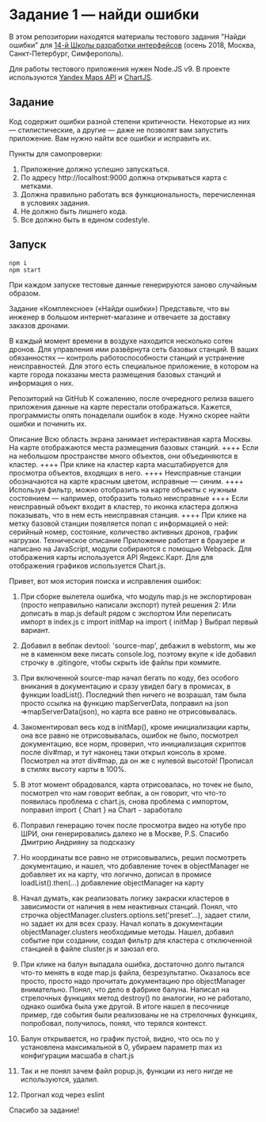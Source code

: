 # Задание 1 — найди ошибки

В этом репозитории находятся материалы тестового задания "Найди ошибки" для [14-й Школы разработки интерфейсов](https://academy.yandex.ru/events/frontend/shri_msk-2018-2) (осень 2018, Москва, Санкт-Петербург, Симферополь).

Для работы тестового приложения нужен Node.JS v9. В проекте используются [Yandex Maps API](https://tech.yandex.ru/maps/doc/jsapi/2.1/quick-start/index-docpage/) и [ChartJS](http://www.chartjs.org).

## Задание

Код содержит ошибки разной степени критичности. Некоторые из них — стилистические, а другие — даже не позволят вам запустить приложение. Вам нужно найти все ошибки и исправить их.

Пункты для самопроверки:

1. Приложение должно успешно запускаться.
1. По адресу http://localhost:9000 должна открываться карта с метками.
1. Должна правильно работать вся функциональность, перечисленная в условиях задания.
1. Не должно быть лишнего кода.
1. Все должно быть в едином codestyle.

## Запуск

```
npm i
npm start
```

При каждом запуске тестовые данные генерируются заново случайным образом.

Задание «Комплексное» («Найди ошибки»)
Представьте, что вы инженер в большом интернет-магазине и отвечаете за доставку заказов дронами.

В каждый момент времени в воздухе находится несколько сотен дронов. Для управления ими развёрнута сеть базовых станций. В ваших обязанностях — контроль работоспособности станций и устранение неисправностей. Для этого есть специальное приложение, в котором на карте города показаны места размещения базовых станций и информация о них.

Репозиторий на GitHub
К сожалению, после очередного релиза вашего приложения данные на карте перестали отображаться. Кажется, программисты опять понаделали ошибок в коде. Нужно скорее найти ошибки и починить их.

Описание
Всю область экрана занимает интерактивная карта Москвы.
На карте отображаются места размещения базовых станций.
++++ Если на небольшом пространстве много объектов, они объединяются в кластер.
++++ При клике на кластер карта масштабируется для просмотра объектов, входящих в него.
++++ Неисправные станции обозначаются на карте красным цветом, исправные — синим.
++++ Используя фильтр, можно отобразить на карте объекты с нужным состоянием — например, отобразить только неисправные
++++ Если неисправный объект входит в кластер, то иконка кластера должна показывать, что в нем есть неисправная станция.
++++ При клике на метку базовой станции появляется попап с информацией о ней: серийный номер, состояние, количество
активных дронов, график нагрузки.
Техническое описание
Приложение работает в браузере и написано на JavaScript, модули собираются с помощью Webpack.
Для отображения карты используется API Яндекс.Карт.
Для для отображения графиков используется Chart.js.



Привет, вот моя история поиска и исправления ошибок:

1) При сборке вылетела ошибка, что модуль map.js не экспортирован
   (просто неправильно написали экспорт)
   путей решения 2:
   Или дописать в map.js default рядом с экспортом
   Или переписать импорт в index.js с import initMap на import { initMap }
   Выбрал первый вариант.

2) Добавил в вебпак devtool: 'source-map', дебажил в webstorm, мы же не в каменном веке писать console.log,
   поэтому вкупе к ide добавил строчку в .gitingore, чтобы скрыть ide файлы при коммите.

3) При включенной source-map начал бегать по коду, без особого вникания в документацию и сразу увидел багу в промисах, в
 функции loadList(). Последний then ничего не возрашал, там была просто ссылка на функцию mapServerData, поправил на
 json =>mapServerData(json), но карта все равно не отрисовывалась.

4) Закоментировал весь код в initMap(), кроме инициализации карты, она все равно не отрисовывалась, ошибок не было,
   посмотрел документацию, все норм, проверил, что инициализация скриптов после div#map, и тут наконец таки открыл
   консоль в хроме. Посмотрел на этот div#map, да он же с нулевой высотой! Прописал в стилях высоту карты в 100%.

5) В этот момент обрадовался, карта отрисовалась, но точек не было, посмотрел что нам говорит вебпак, а он говорит, что
что-то появилась проблема с chart.js, снова проблема с импортом, поправил import { Chart } на Chart - заработало

6) Поправил генерацию точек после просмотра видео на ютубе про ШРИ, они генерировались далеко не в Москве,
   P.S. Спасибо Дмитрию Андрияну за подсказку

7) Но координаты все равно не отрисовывались, решил посмотреть документацию, и нашел, что добавление точек в
objectManager не добавляет их на карту, что логично, дописал в промисе loadList().then(...) добавление objectManager на
карту

8) Начал думать, как реализовать логику закраски кластеров в зависимости от наличия в нем неактивных станций.
Понял, что строчка objectManager.clusters.options.set('preset'...), задает стили, но задает их для всех сразу. Начал
копать в документации objectManager.clusters необходимые методы. Нашел, добавил событие при создании, создал фильтр для
кластера с отключенной станцией в файле cluster.js и заюзал его.

9) При клике на балун выпадала ошибка, достаточно долго пытался что-то менять в коде map.js файла,
безрезультатно. Оказалось все просто, просто надо прочитать документацию про objectManager внимательно. Понял, что дело
в фабрике балуна. Написал на стрелочных функциях метод destroy() по аналогии, но не работало, однако ошибка была уже
другой. В итоге нашел в песочнице пример, где события были реализованы не на стрелочных функциях, попробовал, получилось,
понял, что терялся контекст.

10) Балун открывается, но график пустой, видно, что ось по y установлена максимальной в 0, убираем параметр max из
конфигурации масшаба в chart.js

11) Так и не понял зачем файл popup.js, функции из него нигде не используются, удалил.

12) Прогнал код через eslint

Спасибо за задание!
